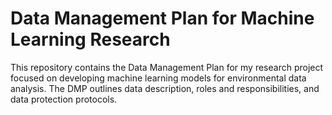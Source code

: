 # Data Management Plan for Machine Learning Research

This repository contains the Data Management Plan for my research project focused on developing machine learning models for environmental data analysis. The DMP outlines data description, roles and responsibilities, and data protection protocols.
